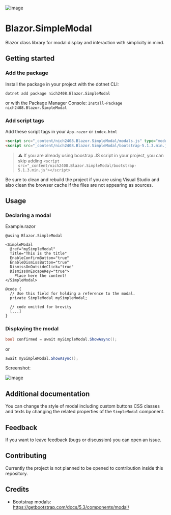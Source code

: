 ![image](https://github.com/nich2408/Blazor.SimpleModal/assets/98348348/4172379e-ae98-4fba-8591-d9247ebdfbf9)

# Blazor.SimpleModal

Blazor class library for modal display and interaction with simplicity in mind.

## Getting started

### Add the package
Install the package in your project with the dotnet CLI:

`dotnet add package nich2408.Blazor.SimpleModal`

or with the Package Manager Console:
`Install-Package nich2408.Blazor.SimpleModal`

### Add script tags
Add these script tags in your `App.razor` or `index.html`
```html
<script src="_content/nich2408.Blazor.SimpleModal/modals.js" type="module"></script>
<script src="_content/nich2408.Blazor.SimpleModal/bootstrap-5.1.3.min.js"></script>
```

> :warning: If you are already using boostrap JS script in your project, you can skip adding `<script src="_content/nich2408.Blazor.SimpleModal/bootstrap-5.1.3.min.js"></script>`

Be sure to clean and rebuild the project if you are using Visual Studio and also clean the browser cache if the files are not appearing as sources.

## Usage

### Declaring a modal
Example.razor
```razor
@using Blazor.SimpleModal

<SimpleModal
  @ref="mySimpleModal"
  Title="This is the title"
  EnableConfirmButton="true"
  EnableDismissButton="true"
  DismissOnOutsideClick="true"
  DismissOnEscapeKey="true">
    Place here the content!
</SimpleModal>

@code {
  // Use this field for holding a reference to the modal.
  private SimpleModal mySimpleModal;

  // code omitted for brevity
  [...]
}
```

### Displaying the modal
```csharp
bool confirmed = await mySimpleModal.ShowAsync();
```

or

```csharp
await mySimpleModal.ShowAsync();
```

Screenshot:

![image](https://github.com/nich2408/Blazor.SimpleModal/assets/98348348/262ae2df-0f5c-4fad-9ad0-1952573d521d)


## Additional documentation
You can change the style of modal including custom buttons CSS classes and texts by changing the related properties of the `SimpleModal` component.

## Feedback
If you want to leave feedback (bugs or discussion) you can open an issue.

## Contributing
Currently the project is not planned to be opened to contribution inside this repository.

## Credits
- Bootstrap modals: https://getbootstrap.com/docs/5.3/components/modal/
